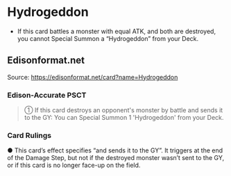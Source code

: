 # Hydrogeddon

*   If this card battles a monster with equal ATK, and both are destroyed, you cannot Special Summon a “Hydrogeddon” from your Deck.

## Edisonformat.net

Source: https://edisonformat.net/card?name=Hydrogeddon

### Edison-Accurate PSCT

> ① If this card destroys an opponent's monster by battle and sends it to the GY: You can Special Summon 1 'Hydrogeddon' from your Deck.

### Card Rulings

● This card’s effect specifies “and sends it to the GY”. It triggers at the end of the Damage Step, but not if the destroyed monster wasn’t sent to the GY, or if this card is no longer face-up on the field.
            